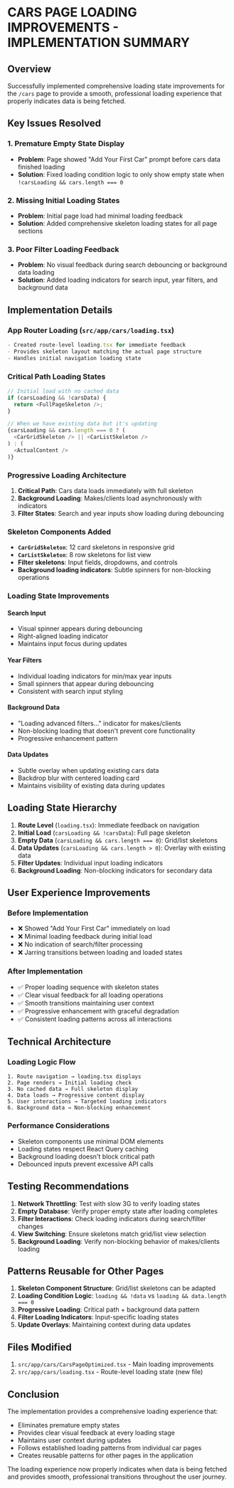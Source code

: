 # CARS PAGE LOADING IMPROVEMENTS - IMPLEMENTATION SUMMARY

## Overview

Successfully implemented comprehensive loading state improvements for the `/cars` page to provide a smooth, professional loading experience that properly indicates data is being fetched.

## Key Issues Resolved

### 1. **Premature Empty State Display**

- **Problem**: Page showed "Add Your First Car" prompt before cars data finished loading
- **Solution**: Fixed loading condition logic to only show empty state when `!carsLoading && cars.length === 0`

### 2. **Missing Initial Loading States**

- **Problem**: Initial page load had minimal loading feedback
- **Solution**: Added comprehensive skeleton loading states for all page sections

### 3. **Poor Filter Loading Feedback**

- **Problem**: No visual feedback during search debouncing or background data loading
- **Solution**: Added loading indicators for search input, year filters, and background data

## Implementation Details

### App Router Loading (`src/app/cars/loading.tsx`)

```typescript
- Created route-level loading.tsx for immediate feedback
- Provides skeleton layout matching the actual page structure
- Handles initial navigation loading state
```

### Critical Path Loading States

```typescript
// Initial load with no cached data
if (carsLoading && !carsData) {
  return <FullPageSkeleton />;
}

// When we have existing data but it's updating
{carsLoading && cars.length === 0 ? (
  <CarGridSkeleton /> || <CarListSkeleton />
) : (
  <ActualContent />
)}
```

### Progressive Loading Architecture

1. **Critical Path**: Cars data loads immediately with full skeleton
2. **Background Loading**: Makes/clients load asynchronously with indicators
3. **Filter States**: Search and year inputs show loading during debouncing

### Skeleton Components Added

- **`CarGridSkeleton`**: 12 card skeletons in responsive grid
- **`CarListSkeleton`**: 8 row skeletons for list view
- **Filter skeletons**: Input fields, dropdowns, and controls
- **Background loading indicators**: Subtle spinners for non-blocking operations

### Loading State Improvements

#### Search Input

- Visual spinner appears during debouncing
- Right-aligned loading indicator
- Maintains input focus during updates

#### Year Filters

- Individual loading indicators for min/max year inputs
- Small spinners that appear during debouncing
- Consistent with search input styling

#### Background Data

- "Loading advanced filters..." indicator for makes/clients
- Non-blocking loading that doesn't prevent core functionality
- Progressive enhancement pattern

#### Data Updates

- Subtle overlay when updating existing cars data
- Backdrop blur with centered loading card
- Maintains visibility of existing data during updates

## Loading State Hierarchy

1. **Route Level** (`loading.tsx`): Immediate feedback on navigation
2. **Initial Load** (`carsLoading && !carsData`): Full page skeleton
3. **Empty Data** (`carsLoading && cars.length === 0`): Grid/list skeletons
4. **Data Updates** (`carsLoading && cars.length > 0`): Overlay with existing data
5. **Filter Updates**: Individual input loading indicators
6. **Background Loading**: Non-blocking indicators for secondary data

## User Experience Improvements

### Before Implementation

- ❌ Showed "Add Your First Car" immediately on load
- ❌ Minimal loading feedback during initial load
- ❌ No indication of search/filter processing
- ❌ Jarring transitions between loading and loaded states

### After Implementation

- ✅ Proper loading sequence with skeleton states
- ✅ Clear visual feedback for all loading operations
- ✅ Smooth transitions maintaining user context
- ✅ Progressive enhancement with graceful degradation
- ✅ Consistent loading patterns across all interactions

## Technical Architecture

### Loading Logic Flow

```
1. Route navigation → loading.tsx displays
2. Page renders → Initial loading check
3. No cached data → Full skeleton display
4. Data loads → Progressive content display
5. User interactions → Targeted loading indicators
6. Background data → Non-blocking enhancement
```

### Performance Considerations

- Skeleton components use minimal DOM elements
- Loading states respect React Query caching
- Background loading doesn't block critical path
- Debounced inputs prevent excessive API calls

## Testing Recommendations

1. **Network Throttling**: Test with slow 3G to verify loading states
2. **Empty Database**: Verify proper empty state after loading completes
3. **Filter Interactions**: Check loading indicators during search/filter changes
4. **View Switching**: Ensure skeletons match grid/list view selection
5. **Background Loading**: Verify non-blocking behavior of makes/clients loading

## Patterns Reusable for Other Pages

1. **Skeleton Component Structure**: Grid/list skeletons can be adapted
2. **Loading Condition Logic**: `loading && !data` vs `loading && data.length === 0`
3. **Progressive Loading**: Critical path + background data pattern
4. **Filter Loading Indicators**: Input-specific loading states
5. **Update Overlays**: Maintaining context during data updates

## Files Modified

1. `src/app/cars/CarsPageOptimized.tsx` - Main loading improvements
2. `src/app/cars/loading.tsx` - Route-level loading state (new file)

## Conclusion

The implementation provides a comprehensive loading experience that:

- Eliminates premature empty states
- Provides clear visual feedback at every loading stage
- Maintains user context during updates
- Follows established loading patterns from individual car pages
- Creates reusable patterns for other pages in the application

The loading experience now properly indicates when data is being fetched and provides smooth, professional transitions throughout the user journey.
